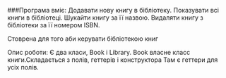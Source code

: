 ###Програма вміє:
Додавати нову книгу в бібліотеку. Показувати всі книги в бібліотеці. Шукайти книгу за її назвою. Видаляти книгу з бібліотеки за її номером ISBN.

Стоврена для того аби керувати бібліотекою книг

Опис роботи:
Є два класи, Book і Library. Book власне класс книги.Складається з полів, геттерів і конструктора Там є геттери для усіх полів.
